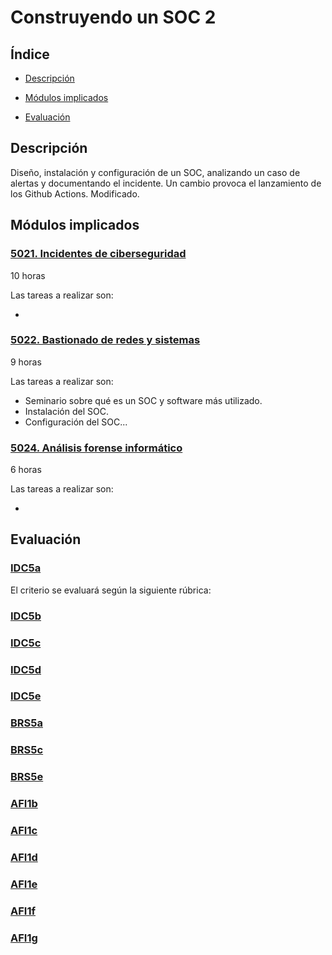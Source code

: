 # Construyendo un SOC 2

## Índice

- [Descripción](#descripción)

- [Módulos implicados](#módulos-implicados)

- [Evaluación](#evaluación)

## Descripción

Diseño, instalación y configuración de un SOC, analizando un caso de alertas y documentando el incidente. Un cambio provoca el lanzamiento de los Github Actions. Modificado.

## Módulos implicados

### [5021. Incidentes de ciberseguridad](https://github.com/IES-Rafael-Alberti/ciber-proyectos-intermodulares/blob/main/proyectos-por-criterio.md#5021-incidentes-de-ciberseguridad)

10 horas

Las tareas a realizar son:

- 

###  [5022. Bastionado de redes y sistemas](https://github.com/IES-Rafael-Alberti/ciber-proyectos-intermodulares/blob/main/proyectos-por-criterio.md#5022-bastionado-de-redes-y-sistemas)

9 horas

Las tareas a realizar son:

- Seminario sobre qué es un SOC y software más utilizado.
- Instalación del SOC.
- Configuración del SOC...

### [5024. Análisis forense informático](https://github.com/IES-Rafael-Alberti/ciber-proyectos-intermodulares/blob/main/proyectos-por-criterio.md#5024-análisis-forense-informático)

6 horas

Las tareas a realizar son:

- 

## Evaluación

### [IDC5a](https://github.com/IES-Rafael-Alberti/ciber-proyectos-intermodulares/blob/main/proyectos-por-criterio.md#a-se-ha-desarrollado-un-procedimiento-de-actuación-detallado-para-la-notificación-de-incidentes-de-ciberseguridad-en-los-tiempos-adecuados)

El criterio se evaluará según la siguiente rúbrica:


### [IDC5b](https://github.com/IES-Rafael-Alberti/ciber-proyectos-intermodulares/blob/main/proyectos-por-criterio.md#b-se-ha-notificado-el-incidente-de-manera-adecuada-al-personal-interno-de-la-organización-responsable-de-la-toma-de-decisiones)

### [IDC5c](https://github.com/IES-Rafael-Alberti/ciber-proyectos-intermodulares/blob/main/proyectos-por-criterio.md#c-se-ha-notificado-el-incidente-de-manera-adecuada-a-las-autoridades-competentes-en-el-ámbito-de-la-gestión-de-incidentes-de-ciberseguridad-en-caso-de-ser-necesario)

### [IDC5d](https://github.com/IES-Rafael-Alberti/ciber-proyectos-intermodulares/blob/main/proyectos-por-criterio.md#d-se-ha-notificado-formalmente-el-incidente-a-los-afectados-personal-interno-clientes-proveedores-etc-en-caso-de-ser-necesario)

### [IDC5e](https://github.com/IES-Rafael-Alberti/ciber-proyectos-intermodulares/blob/main/proyectos-por-criterio.md#e-se-ha-notificado-el-incidente-a-los-medios-de-comunicación-en-caso-de-ser-necesario)

### [BRS5a](https://github.com/IES-Rafael-Alberti/ciber-proyectos-intermodulares/blob/main/proyectos-por-criterio.md#a-se-han-configurado-dispositivos-de-seguridad-perimetral-acorde-a-una-serie-de-requisitos-de-seguridad)

### [BRS5c](https://github.com/IES-Rafael-Alberti/ciber-proyectos-intermodulares/blob/main/proyectos-por-criterio.md#c-se-han-identificado-comportamientos-no-deseados-en-una-red-a-través-del-análisis-de-los-registros-logs-de-un-cortafuego)

### [BRS5e](https://github.com/IES-Rafael-Alberti/ciber-proyectos-intermodulares/blob/main/proyectos-por-criterio.md#e-se-han-caracterizado-instalado-y-configurado-diferentes-herramientas-de-monitorización)

### [AFI1b](https://github.com/IES-Rafael-Alberti/ciber-proyectos-intermodulares/blob/main/proyectos-por-criterio.md#b-se-han-utilizado-los-mecanismos-y-las-herramientas-adecuadas-para-la-adquisición-y-extracción-de-las-evidencias)

### [AFI1c](https://github.com/IES-Rafael-Alberti/ciber-proyectos-intermodulares/blob/main/proyectos-por-criterio.md#c-se-ha-asegurado-la-escena-y-conservado-la-cadena-de-custodia)

### [AFI1d](https://github.com/IES-Rafael-Alberti/ciber-proyectos-intermodulares/blob/main/proyectos-por-criterio.md#d-se-ha-documentado-el-proceso-realizado-de-manera-metódica)

### [AFI1e](https://github.com/IES-Rafael-Alberti/ciber-proyectos-intermodulares/blob/main/proyectos-por-criterio.md#e-se-ha-considerado-la-l%C3%ADnea-temporal-de-las-evidencias)

### [AFI1f](https://github.com/IES-Rafael-Alberti/ciber-proyectos-intermodulares/blob/main/proyectos-por-criterio.md#f-se-ha-elaborado-un-informe-de-conclusiones-a-nivel-técnico-y-ejecutivo)

### [AFI1g](https://github.com/IES-Rafael-Alberti/ciber-proyectos-intermodulares/blob/main/proyectos-por-criterio.md#g-se-han-presentado-y-expuesto-las-conclusiones-del-análisis-forense-realizado)